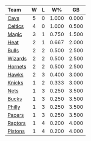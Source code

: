 | Team                            |  W  |  L  |  W%   |  GB   |
|:--------------------------------|:---:|:---:|:-----:|:-----:|
| [Cavs](/r/clevelandcavs)        |  5  |  0  | 1.000 | 0.000 |
| [Celtics](/r/bostonceltics)     |  4  |  0  | 1.000 | 0.500 |
| [Magic](/r/OrlandoMagic)        |  3  |  1  | 0.750 | 1.500 |
| [Heat](/r/heat)                 |  2  |  1  | 0.667 | 2.000 |
| [Bulls](/r/chicagobulls)        |  2  |  2  | 0.500 | 2.500 |
| [Wizards](/r/washingtonwizards) |  2  |  2  | 0.500 | 2.500 |
| [Hornets](/r/CharlotteHornets)  |  2  |  2  | 0.500 | 2.500 |
| [Hawks](/r/AtlantaHawks)        |  2  |  3  | 0.400 | 3.000 |
| [Knicks](/r/NYKnicks)           |  1  |  2  | 0.333 | 3.000 |
| [Nets](/r/GoNets)               |  1  |  3  | 0.250 | 3.500 |
| [Bucks](/r/MkeBucks)            |  1  |  3  | 0.250 | 3.500 |
| [Philly](/r/sixers)             |  1  |  3  | 0.250 | 3.500 |
| [Pacers](/r/pacers)             |  1  |  3  | 0.250 | 3.500 |
| [Raptors](/r/torontoraptors)    |  1  |  4  | 0.200 | 4.000 |
| [Pistons](/r/DetroitPistons)    |  1  |  4  | 0.200 | 4.000 |